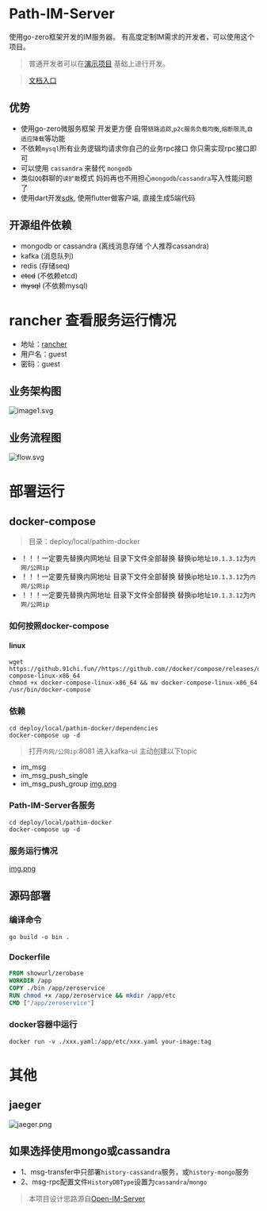 # Path-IM-Server
使用go-zero框架开发的IM服务器。 有高度定制IM需求的开发者，可以使用这个项目。
> 普通开发者可以在[演示项目](https://github.com/Path-IM/Path-IM-Server-Demo) 基础上进行开发。

> [文档入口](https://doc.pathim.cn)
## 优势
- 使用go-zero微服务框架 开发更方便 自带`链路追踪`,`p2c服务负载均衡`,`熔断限流`,`自适应降载`等功能
- 不依赖`mysql`所有业务逻辑均请求你自己的业务rpc接口 你只需实现rpc接口即可 
- 可以使用 `cassandra` 来替代 `mongodb`
- 类似`QQ`群聊的`读扩散`模式  妈妈再也不用担心`mongodb`/`cassandra`写入性能问题了
- 使用dart开发[sdk](https://github.com/Path-IM/Path-IM-Core-Flutter), 使用flutter做客户端, 直接生成5端代码

## 开源组件依赖
- mongodb or cassandra (离线消息存储 个人推荐cassandra)
- kafka (消息队列)
- redis (存储seq)
- ~~etcd~~ (不依赖etcd)
- ~~mysql~~ (不依赖mysql)

# rancher 查看服务运行情况
- 地址：[rancher](https://42.194.149.177:1443)
- 用户名：guest
- 密码：guest

## 业务架构图
![image1.svg](https://raw.githubusercontent.com/Path-IM/Path-IM-Docs/main/images/20220608/Path-IM-Server%E4%B8%9A%E5%8A%A1%E6%9E%B6%E6%9E%84%E5%9B%BE.svg)

## 业务流程图
![flow.svg](https://raw.githubusercontent.com/Path-IM/Path-IM-Docs/main/images/20220608/Path-IM-Server%E4%B8%9A%E5%8A%A1%E6%B5%81%E7%A8%8B%E5%9B%BE.svg)

# 部署运行
## docker-compose
> 目录：deploy/local/pathim-docker

- ！！！一定要先替换内网地址 目录下文件全部替换 替换ip地址`10.1.3.12`为`内网/公网ip`
- ！！！一定要先替换内网地址 目录下文件全部替换 替换ip地址`10.1.3.12`为`内网/公网ip`
- ！！！一定要先替换内网地址 目录下文件全部替换 替换ip地址`10.1.3.12`为`内网/公网ip`
### 如何按照docker-compose
#### linux
```shell
wget https://github.91chi.fun//https://github.com//docker/compose/releases/download/v2.5.1/docker-compose-linux-x86_64
chmod +x docker-compose-linux-x86_64 && mv docker-compose-linux-x86_64 /usr/bin/docker-compose
```
### 依赖
```shell
cd deploy/local/pathim-docker/dependencies
docker-compose up -d
```
> 打开`内网/公网ip`:8081 进入kafka-ui 主动创建以下topic

- im_msg
- im_msg_push_single
- im_msg_push_group
[img.png](https://raw.githubusercontent.com/Path-IM/Path-IM-Docs/main/images/20220608/kafkaui.png)
### Path-IM-Server各服务
```shell
cd deploy/local/pathim-docker
docker-compose up -d
```
### 服务运行情况
[img.png](https://raw.githubusercontent.com/Path-IM/Path-IM-Docs/main/images/20220608/docker-compose.png)

### 
## 源码部署
### 编译命令
```shell
go build -o bin .
```
### Dockerfile
```dockerfile
FROM showurl/zerobase
WORKDIR /app
COPY ./bin /app/zeroservice
RUN chmod +x /app/zeroservice && mkdir /app/etc
CMD ["/app/zeroservice"]
```
### docker容器中运行
```shell
docker run -v ./xxx.yaml:/app/etc/xxx.yaml your-image:tag
```

# 其他
## jaeger
![jaeger.png](https://raw.githubusercontent.com/Path-IM/Path-IM-Docs/main/images/20220517/jaeger.png)
## 如果选择使用mongo或cassandra
- 1、msg-transfer中只部署`history-cassandra`服务，或`history-mongo`服务
- 2、msg-rpc配置文件`HistoryDBType`设置为`cassandra`/`mongo`

> 本项目设计思路源自[Open-IM-Server](https://github.com/OpenIMSDK/Open-IM-Server)